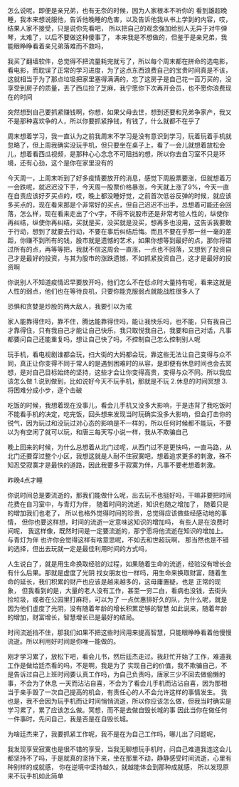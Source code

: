 怎么说呢，即便是亲兄弟，也有无奈的时候，因为人家根本不听你的
看到雄超晚睡，我本来想说服他，告诉他晚睡的危害，以及告诉他我从书上学到的内容，哎，结果人家不接受，只是说你先看吧，
所以把自己的观念强加给别人无异于对牛弹琴，太难了，以后不要做这种傻事了，
本来我是不想做的，但鉴于是亲兄弟，我能眼睁睁看着亲兄弟落难而不救吗，

我买了翻墙软件，总觉得不把流量耗完就亏了，所以每个周末都在拼命的选电影，看电影，而耽误了正常的学习进度，为了这点东西浪费自己的宝贵时间真是不该，这就相当于为了那点垃圾把家里塞得满满的，忘了这房子是自己花一百万买的，没享受到房子的质量，丢了西瓜捡了芝麻，我宁愿你下次再开会员，也不愿你浪费现在的时间

突然想到自己要抓紧赚钱啊，你想，如果父母去世，想到还要和兄弟争家产，我又不是那种喜欢争的人，所以你要抓紧挣钱，有钱了，什么就都不在乎了

周末想着学习，我一直认为之前我周末不学习是没有意识到学习，玩着玩着手机就忽略了，但上周我确实没玩手机，但只要坐在桌子上，看了一会儿就想着放松会儿，想着看西瓜视频，是那种心心念念不可阻挡的想，所以你去自习室不只是环境，还有心劲，这个是你在家里没有的

今天周一，上周末听到了好多疫情要放开的消息，感觉下周股票要涨，但就想着万一会跌呢，就迟迟没下手，今天周一股票价格暴涨，今天就上涨了9%，今天一直在自责应该好歹买点的，哎，晚上都没睡好觉，之前首次低谷反弹的时候，就应该多买点的，现在看来那是个非常好的买点，但自己迟迟不出手，总想着可能还会回落，怎么样，现在看来走出了个v字，不得不说股市还是非常考验人性的，纵使你再纠结，纵使你再纠结，买就是买，没买就是没买，想再多也没用，这告诉我要敢于行动，想到了就要去行动，不要在事后纠结后悔。而且不要在乎那一丝一毫的差距，你赚不到所有的钱，股市就是遗憾的艺术，如果你想等到最好的点，那你将错过所有的点，再等等把，我就不信这周会一直涨，一点也不回落，又想到了投资自己才是最好的投资，与其为股市的涨跌遗憾，不如抓紧投资自己，这才是最好的投资啊

你说别人不知道疫情迟早要放开吗，他们怎么不在低点时大量持有呢，看来这就是人性的弱点，他们也在等待良机，只要你能克服弱点就能战胜很多人了

恐惧和贪婪是炒股的两大敌人，我要引以为戒


家人能靠得住吗，靠不住，腾达能靠得住吗，能让我快乐吗，也不能，只有我自己才靠得住，只有我自己才能让自己快乐，我只取悦我自己，我要和自己对话，凡事都要问自己还能重复吗，想让自己快了吗，不控制自己怎么控制别人呢


玩手机，看电视剧谁都会玩，扫大街的大妈都会玩，靠这些无法让自己变得与众不同，真正让你变得不同于常人的是遇到困难时的从容，是即便有休息时间也会去冥想，是对自己目标始终的坚持，这些才会让你变得高贵，变得与众不同。所以我应该怎么做
1.说到做到，比如说好今天不玩手机，那就是不玩
2.休息的时间冥想
3.将困难分成小步，逐个击破


吃饭的时候，我想着现在没事儿，看会儿手机又没多大影响，于是违背了我吃饭时不能看手机的决定，吃完饭，回头想来发现当时玩确实没多大影响，但会打击你的锐气，因为玩过和没玩过对心态的影响是不一样的，所以任何时候都不能玩，不要以为有空闲了就可以玩，和唐三每天写小说一样，我从不欺骗自己

晚上回来的时候，为什么总想着从北门过呢，从西门过不是更快吗，一直马路，从北门还要穿过整个小区，我想这就是人耐不住寂寞吧，想着追求更多的刺激，殊不知忍受寂寞才是最快的道路，因此我要多于寂寞为伴，凡事不要老想着刺激。

昨晚4点才睡

你说时间总是要流逝的，那我们能做什么呢，出去玩不也挺好吗，干嘛非要把时间花费在自习室中，与青灯为伴，
随着时间的流逝，知识也随之增加了，
随着只是的增加我们也老了，
所以也格外觉得时间的珍贵，总觉得应该做些经感动地的事情，
但你也要这样想，时间的流逝一定意味这知识的增加吗，
有些人是在浪费时间呢，
我这样像，既然时间是一定要流逝的，那宁愿将他流逝在知识的增加上。与青灯为伴
也许你会觉得这样有啥意思呢，不如去和世超玩啊，
那当然也是不错的选择，但出去玩就一定是最佳利用时间的方式吗，

人生说白了，就是用生命换取经验的过程，如果随着生命的流逝，经验没有增长会有什么后果。那就是虚度了光阴
找女朋友也一样吗，用生命来换取财富，随着生命的延长，我们积累的财产也应该是越来越多的，这毋庸置疑，也是
正常的现象，
但我看到的是，大量的老人没有工作，甚至一穷二白，看病也没钱，去街头捡垃圾，或者在公园里打麻将，可以为了
一点优惠排好久的队，为什么呢，就是因为他们虚度了光阴，没有随着年龄的增长积累足够的智慧
如此说来，随着年龄的增加，财富增长，智慧增长已是最好的结局。

时间流逝挡不住，那我们如果不把这些时间用来提高智慧，只能眼睁睁看着他慢慢流逝。所以利用好时间是你唯一能做的。


刚才学习累了，放松下吧，看会儿书，然后廷杰走过。我赶忙开始了工作，难道我工作是做给廷杰看的吗，不是啊，我是为了
实现自己的价值，我不欺骗自己，不是告诉过自己上班时间要认真工作吗，为自己负责吗，唐家三少不回去做偷懒的事，不会为了休息
一天而沾沾自喜，不会为了看会儿手机而沾沾自喜，因为那相当于亲手毁了一次自己提高的机会，有责任心的人不会允许这样的事情发生。
我也是，我不会因为玩手机而让时间悄悄流逝，所以你应该怎么做，但我当时确实是学习累了，累了应该怎么做。冥想，而不是去做自毁长城的事
因此当你在做任何一件事时，先问自己，我是否是在自毁长城。

为啥廷杰来了，我要抓紧工作呢，我不是在为自己工作吗，哪儿出了问题呢，

我发现享受寂寞也是很不错的享受，当我无聊想玩手机时，问自己难道我连这会儿都坚持不了吗，于是就真的坚持下来，坐在那里不动，静静感受时间流逝，心里有种别样的成就感，
你在逆境中坚持越久，就越能体会到那种成就感，
所以发现原来不玩手机如此简单

